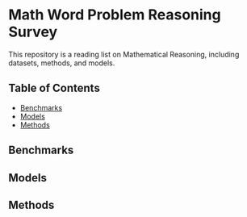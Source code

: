 # Math Word Problem Reasoning Survey

This repository is a reading list on Mathematical Reasoning, including datasets, methods, and models.

## Table of Contents
- [Benchmarks](#Benchmarks)
- [Models](#Models)
- [Methods](#Methods)

## Benchmarks

## Models

## Methods
